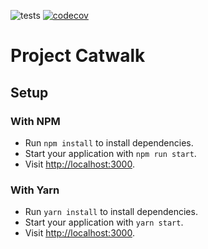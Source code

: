 ![tests](https://github.com/Team-Asteraceae/project-catwalk/actions/workflows/node.js.yml/badge.svg) [![codecov](https://codecov.io/gh/Team-Asteraceae/project-catwalk/branch/main/graph/badge.svg?token=IWOPASQ45P)](https://codecov.io/gh/Team-Asteraceae/project-catwalk)

# Project Catwalk

## Setup

### With NPM
- Run `npm install` to install dependencies.
- Start your application with `npm run start`.
- Visit [http://localhost:3000](http://localhost:3000).

### With Yarn
- Run `yarn install` to install dependencies.
- Start your application with `yarn start`.
- Visit [http://localhost:3000](http://localhost:3000).

